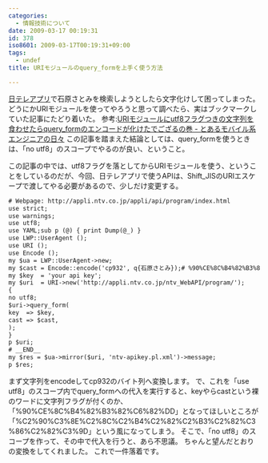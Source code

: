 ```yaml
---
categories:
  - 情報技術について
date: 2009-03-17 00:19:31
id: 378
iso8601: 2009-03-17T00:19:31+09:00
tags:
  - undef
title: URIモジュールのquery_formを上手く使う方法

---
```


<a href="http://www.ntv.co.jp/appli/">日テレアプリ</a>で石原さとみを検索しようとしたら文字化けして困ってしまった。
どうにかURIモジュールを使ってやろうと思って調べたら、実はブックマークしていた記事にたどり着いた。
参考:<a href="http://d.hatena.ne.jp/orangevtr/20090208/1234097762">URIモジュールにutf8フラグつきの文字列を食わせたらquery_formのエンコードが化けたでござるの巻 - とあるモバイル系エンジニアの日々</a>
この記事を踏まえた結論としては、query_formを使うときは、「no utf8」のスコープでやるのが良い、ということ。


この記事の中では、utf8フラグを落としてからURIモジュールを使う、ということをしているのだが、今回、日テレアプリで使うAPIは、Shift_JISのURIエスケープで渡してやる必要があるので、少しだけ変更する。
```default
# Webpage: http://appli.ntv.co.jp/appli/api/program/index.html
use strict;
use warnings;
use utf8;
use YAML;sub p (@) { print Dump(@_) }
use LWP::UserAgent ();
use URI ();
use Encode ();
my $ua = LWP::UserAgent->new;
my $cast = Encode::encode('cp932', q{石原さとみ});# %90%CE%8C%B4%82%B3%82%C6%82%DD
my $key  = 'your api key';
my $uri  = URI->new('http://appli.ntv.co.jp/ntv_WebAPI/program/');
{
no utf8;
$uri->query_form(
key  => $key,
cast => $cast,
);
}
p $uri;
# __END__
my $res = $ua->mirror($uri, 'ntv-apikey.pl.xml')->message;
p $res;
```
まず文字列をencodeしてcp932のバイト列へ変換します。
で、これを「use utf8」のスコープ内でquery_formへの代入を実行すると、keyやらcastという裸のワードに文字列フラグが付くのか、「%90%CE%8C%B4%82%B3%82%C6%82%DD」となってほしいところが「%C2%90%C3%8E%C2%8C%C2%B4%C2%82%C2%B3%C2%82%C3%86%C2%82%C3%9D」という風になってしまう。
そこで、「no utf8」のスコープを作って、その中で代入を行うと、あら不思議。
ちゃんと望んだとおりの変換をしてくれました。
これで一件落着です。
    	